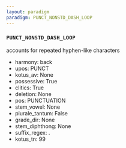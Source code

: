 ```yaml
---
layout: paradigm
paradigm: PUNCT_NONSTD_DASH_LOOP
---
```

### ` PUNCT_NONSTD_DASH_LOOP `

accounts for repeated hyphen-like characters
* harmony: back
* upos: PUNCT
* kotus_av: None
* possessive: True
* clitics: True
* deletion: None
* pos: PUNCTUATION
* stem_vowel: None
* plurale_tantum: False
* grade_dir: None
* stem_diphthong: None
* suffix_regex: .
* kotus_tn: 99

